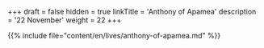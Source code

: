 +++
draft = false
hidden = true
linkTitle = 'Anthony of Apamea'
description = '22 November'
weight = 22
+++

{{% include file="content/en/lives/anthony-of-apamea.md" %}}
